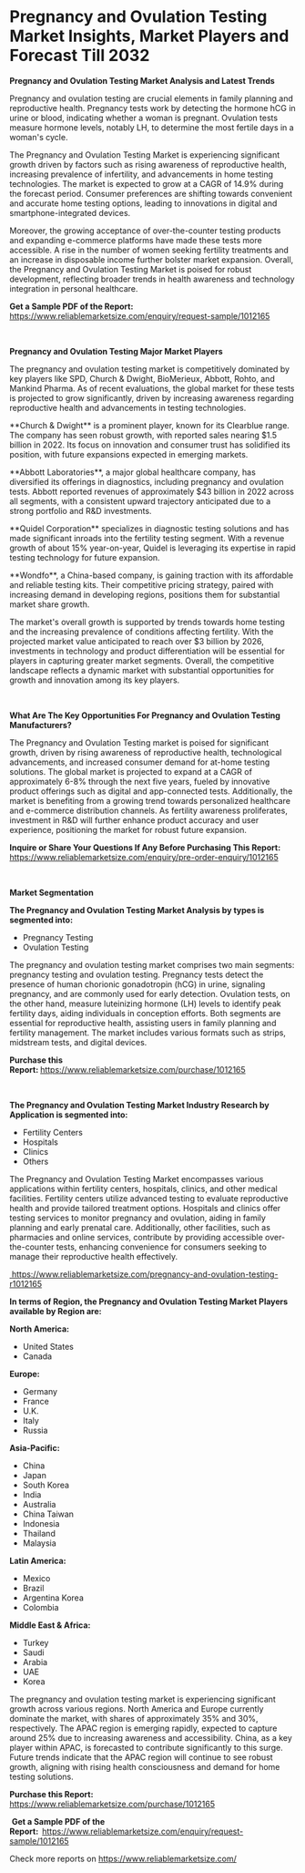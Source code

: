 <p><h1>Pregnancy and Ovulation Testing Market Insights, Market Players and Forecast Till 2032</h1></p><p><strong>Pregnancy and Ovulation Testing Market Analysis and Latest Trends</strong></p>
<p><p>Pregnancy and ovulation testing are crucial elements in family planning and reproductive health. Pregnancy tests work by detecting the hormone hCG in urine or blood, indicating whether a woman is pregnant. Ovulation tests measure hormone levels, notably LH, to determine the most fertile days in a woman's cycle. </p><p>The Pregnancy and Ovulation Testing Market is experiencing significant growth driven by factors such as rising awareness of reproductive health, increasing prevalence of infertility, and advancements in home testing technologies. The market is expected to grow at a CAGR of 14.9% during the forecast period. Consumer preferences are shifting towards convenient and accurate home testing options, leading to innovations in digital and smartphone-integrated devices. </p><p>Moreover, the growing acceptance of over-the-counter testing products and expanding e-commerce platforms have made these tests more accessible. A rise in the number of women seeking fertility treatments and an increase in disposable income further bolster market expansion. Overall, the Pregnancy and Ovulation Testing Market is poised for robust development, reflecting broader trends in health awareness and technology integration in personal healthcare.</p></p>
<p><strong>Get a Sample PDF of the Report:&nbsp;</strong> <a href="https://www.reliablemarketsize.com/enquiry/request-sample/1012165?utm_campaign=2744&utm_medium=2&utm_source=Github&utm_content=ia&utm_term=08032025&utm_id=pregnancy-and-ovulation-testing">https://www.reliablemarketsize.com/enquiry/request-sample/1012165</a></p>
<p>&nbsp;</p>
<p><strong>Pregnancy and Ovulation Testing Major Market Players</strong></p>
<p><p>The pregnancy and ovulation testing market is competitively dominated by key players like SPD, Church & Dwight, BioMerieux, Abbott, Rohto, and Mankind Pharma. As of recent evaluations, the global market for these tests is projected to grow significantly, driven by increasing awareness regarding reproductive health and advancements in testing technologies.</p><p>**Church & Dwight** is a prominent player, known for its Clearblue range. The company has seen robust growth, with reported sales nearing $1.5 billion in 2022. Its focus on innovation and consumer trust has solidified its position, with future expansions expected in emerging markets.</p><p>**Abbott Laboratories**, a major global healthcare company, has diversified its offerings in diagnostics, including pregnancy and ovulation tests. Abbott reported revenues of approximately $43 billion in 2022 across all segments, with a consistent upward trajectory anticipated due to a strong portfolio and R&D investments.</p><p>**Quidel Corporation** specializes in diagnostic testing solutions and has made significant inroads into the fertility testing segment. With a revenue growth of about 15% year-on-year, Quidel is leveraging its expertise in rapid testing technology for future expansion.</p><p>**Wondfo**, a China-based company, is gaining traction with its affordable and reliable testing kits. Their competitive pricing strategy, paired with increasing demand in developing regions, positions them for substantial market share growth.</p><p>The market's overall growth is supported by trends towards home testing and the increasing prevalence of conditions affecting fertility. With the projected market value anticipated to reach over $3 billion by 2026, investments in technology and product differentiation will be essential for players in capturing greater market segments. Overall, the competitive landscape reflects a dynamic market with substantial opportunities for growth and innovation among its key players.</p></p>
<p>&nbsp;</p>
<p><strong>What Are The Key Opportunities For Pregnancy and Ovulation Testing Manufacturers?</strong></p>
<p><p>The Pregnancy and Ovulation Testing market is poised for significant growth, driven by rising awareness of reproductive health, technological advancements, and increased consumer demand for at-home testing solutions. The global market is projected to expand at a CAGR of approximately 6-8% through the next five years, fueled by innovative product offerings such as digital and app-connected tests. Additionally, the market is benefiting from a growing trend towards personalized healthcare and e-commerce distribution channels. As fertility awareness proliferates, investment in R&D will further enhance product accuracy and user experience, positioning the market for robust future expansion.</p></p>
<p><strong>Inquire or Share Your Questions If Any Before Purchasing This Report:</strong> <a href="https://www.reliablemarketsize.com/enquiry/pre-order-enquiry/1012165?utm_campaign=2744&utm_medium=2&utm_source=Github&utm_content=ia&utm_term=08032025&utm_id=pregnancy-and-ovulation-testing">https://www.reliablemarketsize.com/enquiry/pre-order-enquiry/1012165</a></p>
<p>&nbsp;</p>
<p><strong>Market Segmentation</strong></p>
<p><strong>The Pregnancy and Ovulation Testing Market Analysis by types is segmented into:</strong></p>
<p><ul><li>Pregnancy Testing</li><li>Ovulation Testing</li></ul></p>
<p><p>The pregnancy and ovulation testing market comprises two main segments: pregnancy testing and ovulation testing. Pregnancy tests detect the presence of human chorionic gonadotropin (hCG) in urine, signaling pregnancy, and are commonly used for early detection. Ovulation tests, on the other hand, measure luteinizing hormone (LH) levels to identify peak fertility days, aiding individuals in conception efforts. Both segments are essential for reproductive health, assisting users in family planning and fertility management. The market includes various formats such as strips, midstream tests, and digital devices.</p></p>
<p><strong>Purchase this Report:&nbsp;</strong><a href="https://www.reliablemarketsize.com/purchase/1012165?utm_campaign=2744&utm_medium=2&utm_source=Github&utm_content=ia&utm_term=08032025&utm_id=pregnancy-and-ovulation-testing">https://www.reliablemarketsize.com/purchase/1012165</a></p>
<p>&nbsp;</p>
<p><strong>The Pregnancy and Ovulation Testing Market Industry Research by Application is segmented into:</strong></p>
<p><ul><li>Fertility Centers</li><li>Hospitals</li><li>Clinics</li><li>Others</li></ul></p>
<p><p>The Pregnancy and Ovulation Testing Market encompasses various applications within fertility centers, hospitals, clinics, and other medical facilities. Fertility centers utilize advanced testing to evaluate reproductive health and provide tailored treatment options. Hospitals and clinics offer testing services to monitor pregnancy and ovulation, aiding in family planning and early prenatal care. Additionally, other facilities, such as pharmacies and online services, contribute by providing accessible over-the-counter tests, enhancing convenience for consumers seeking to manage their reproductive health effectively.</p></p>
<p><a href="https://www.reliablemarketsize.com/pregnancy-and-ovulation-testing-r1012165?utm_campaign=2744&utm_medium=2&utm_source=Github&utm_content=ia&utm_term=08032025&utm_id=pregnancy-and-ovulation-testing">&nbsp;https://www.reliablemarketsize.com/pregnancy-and-ovulation-testing-r1012165</a></p>
<p><strong>In terms of Region, the Pregnancy and Ovulation Testing Market Players available by Region are:</strong></p>
<p>
    <p> <strong> North America: </strong>
        <ul>
            <li>United States</li>
            <li>Canada</li>
        </ul>
        </p> 
    <p> <strong> Europe: </strong>
        <ul>
            <li>Germany</li>
            <li>France</li>
            <li>U.K.</li>
            <li>Italy</li>
            <li>Russia</li>
        </ul>
        </p> 
    <p> <strong> Asia-Pacific: </strong>
        <ul>
            <li>China</li>
            <li>Japan</li>
            <li>South Korea</li>
            <li>India</li>
            <li>Australia</li>
            <li>China Taiwan</li>
            <li>Indonesia</li>
            <li>Thailand</li>
            <li>Malaysia</li>
        </ul>
        </p> 
    <p> <strong> Latin America: </strong>
        <ul>
            <li>Mexico</li>
            <li>Brazil</li>
            <li>Argentina Korea</li>
            <li>Colombia</li>
        </ul>
        </p> 
    <p> <strong> Middle East & Africa: </strong>
        <ul>
            <li>Turkey</li>
            <li>Saudi</li>
            <li>Arabia</li>
            <li>UAE</li>
            <li>Korea</li>
        </ul>
    </p>
    </p>
<p><p>The pregnancy and ovulation testing market is experiencing significant growth across various regions. North America and Europe currently dominate the market, with shares of approximately 35% and 30%, respectively. The APAC region is emerging rapidly, expected to capture around 25% due to increasing awareness and accessibility. China, as a key player within APAC, is forecasted to contribute significantly to this surge. Future trends indicate that the APAC region will continue to see robust growth, aligning with rising health consciousness and demand for home testing solutions.</p></p>
<p><strong>Purchase this Report: </strong><a href="https://www.reliablemarketsize.com/purchase/1012165?utm_campaign=2744&utm_medium=2&utm_source=Github&utm_content=ia&utm_term=08032025&utm_id=pregnancy-and-ovulation-testing">https://www.reliablemarketsize.com/purchase/1012165</a></p>
<p>&nbsp;<strong>Get a Sample PDF of the Report:&nbsp;&nbsp;</strong><a href="https://www.reliablemarketsize.com/enquiry/request-sample/1012165?utm_campaign=2744&utm_medium=2&utm_source=Github&utm_content=ia&utm_term=08032025&utm_id=pregnancy-and-ovulation-testing">https://www.reliablemarketsize.com/enquiry/request-sample/1012165</a></p>
<p><strong></strong></p>
<p>Check more reports on <a href="https://www.reliablemarketsize.com/?utm_campaign=2744&utm_medium=2&utm_source=Github&utm_content=ia&utm_term=08032025&utm_id=pregnancy-and-ovulation-testing">https://www.reliablemarketsize.com/</a></p>